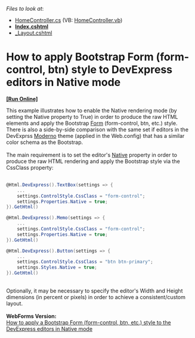 <!-- default file list -->
*Files to look at*:

* [HomeController.cs](./CS/DXWebApplication1/Controllers/HomeController.cs) (VB: [HomeController.vb](./VB/DXWebApplication1/Controllers/HomeController.vb))
* **[Index.cshtml](./CS/DXWebApplication1/Views/Home/Index.cshtml)**
* [_Layout.cshtml](./CS/DXWebApplication1/Views/Shared/_Layout.cshtml)
<!-- default file list end -->
# How to apply Bootstrap Form (form-control, btn) style to DevExpress editors in Native mode
<!-- run online -->
**[[Run Online]](https://codecentral.devexpress.com/t263406/)**
<!-- run online end -->


This example illustrates how to enable the Native rendering mode (by setting the Native property to True) in order to produce the raw HTML elements and apply the Bootstrap <a href="http://getbootstrap.com/css/#forms">Form</a> (form-control, btn, etc.) style.<br />There is also a side-by-side comparison with the same set if editors in the DevExprss <a href="https://demos.devexpress.com/ASP/Themes/Default.aspx?Theme=Moderno&Control=1">Moderno</a> theme (applied in the Web.config) that has a similar color schema as the Bootstrap.<br /><br />The main requirement is to set the editor's <a href="https://documentation.devexpress.com/#AspNet/CustomDocument11893">Native</a> property in order to produce the raw HTML rendering and apply the Bootstrap style via the CssClass property:<br /><br />


```cs
@Html.DevExpress().TextBox(settings => {
    ...
    settings.ControlStyle.CssClass = "form-control";
    settings.Properties.Native = true;
}).GetHtml()

@Html.DevExpress().Memo(settings => {
    ...
    settings.ControlStyle.CssClass = "form-control";
    settings.Properties.Native = true;
}).GetHtml()

@Html.DevExpress().Button(settings => {
    ...
    settings.ControlStyle.CssClass = "btn btn-primary";
    settings.Styles.Native = true;
}).GetHtml()
```


<br />Optionally, it may be necessary to specify the editor's Width and Height dimensions (in percent or pixels) in order to achieve a consistent/custom layout.<br /><br /><strong>WebForms Version:</strong><br /><a href="https://www.devexpress.com/Support/Center/p/T263405">How to apply a Bootstrap Form (form-control, btn, etc.) style to the DevExpress editors in Native mode</a>

<br/>


